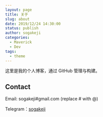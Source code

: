 ```yaml
---
layout: page
title: 关于
slug: about
date: 2019/12/24 14:30:00
status: publish
author: sogakeji
categories: 
  - Maverick
  - Dev
tags: 
  - theme
---
```


这里是我的个人博客，通过 GitHub 管理与构建。


## Contact

Email: sogakeji#gmail.com (replace # with @)

Telegram：[sogakeji](https://t.me/sogakeji)
